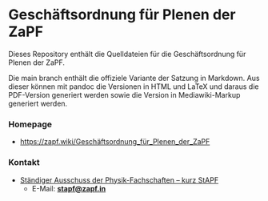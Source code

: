 # Geschäftsordnung für Plenen der ZaPF

Dieses Repository enthält die Quelldateien für die Geschäftsordnung für Plenen der ZaPF.

Die main branch enthält die offiziele Variante der Satzung in Markdown. Aus
dieser können mit pandoc die Versionen in HTML und LaTeX und daraus die
PDF-Version generiert werden sowie die Version in Mediawiki-Markup generiert
werden.

### Homepage

* <https://zapf.wiki/Geschäftsordnung_für_Plenen_der_ZaPF>

### Kontakt

* [Ständiger Ausschuss der Physik-Fachschaften – kurz StAPF](http://zapfev.de/zapf/stapf)
  * E-Mail: **stapf@zapf.in**
